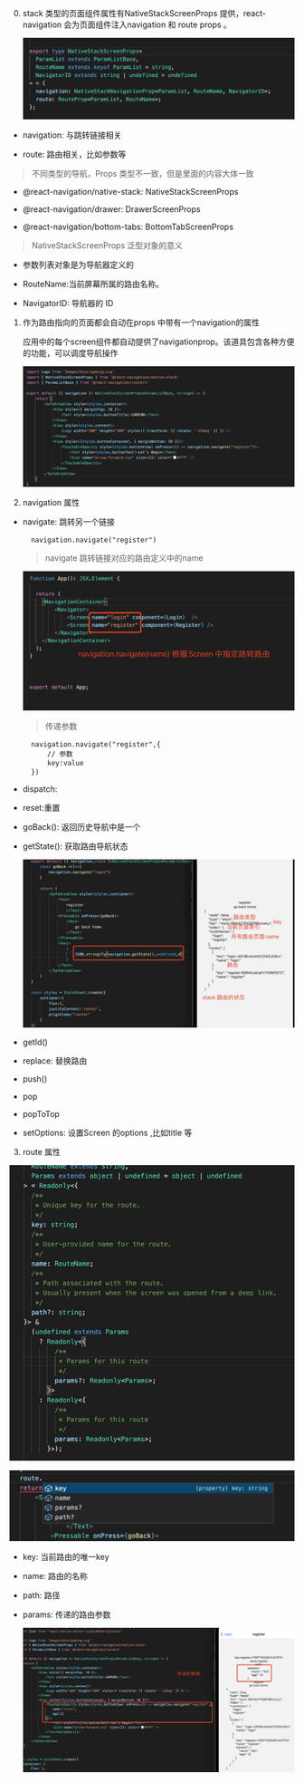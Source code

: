 0. stack 类型的页面组件属性有NativeStackScreenProps 提供，react-navigation 会为页面组件注入navigation 和 route props 。

   ![image](../assets/71.jpg)

+ navigation: 与跳转链接相关

+ route: 路由相关，比如参数等

> 不同类型的导航，Props 类型不一致，但是里面的内容大体一致

  + @react-navigation/native-stack: NativeStackScreenProps

  + @react-navigation/drawer: DrawerScreenProps

  + @react-navigation/bottom-tabs: BottomTabScreenProps

> NativeStackScreenProps 泛型对象的意义

+ 参数列表对象是为导航器定义的

+ RouteName:当前屏幕所属的路由名称。

+ NavigatorID: 导航器的 ID

1. 作为路由指向的页面都会自动在props 中带有一个navigation的属性

   应用中的每个screen组件都自动提供了navigationprop。该道具包含各种方便的功能，可以调度导航操作

    ![image](../assets/69.jpg)


2. navigation 属性

+ navigate: 跳转另一个链接

        navigation.navigate("register")
    
    > navigate 跳转链接对应的路由定义中的name 

    ![image](../assets/70.jpg)

    > 传递参数

        navigation.navigate("register",{
            // 参数
            key:value
        })

+ dispatch:

+ reset:重置

+ goBack(): 返回历史导航中是一个

+ getState(): 获取路由导航状态

  ![image](../assets/72.jpg)

+ getId()

+ replace: 替换路由

+ push()

+ pop

+ popToTop

+ setOptions: 设置Screen 的options ,比如title 等

3. route 属性

  ![image](../assets/73.jpg)

  ![image](../assets/74.jpg)

+ key: 当前路由的唯一key

+ name: 路由的名称

+ path: 路径

+ params: 传递的路由参数

  ![image](../assets/75.jpg)